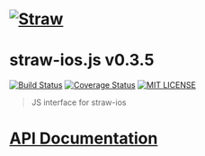 # [![Straw](http://strawjs.github.io/logo.png)](http://strawjs.github.io/)

# straw-ios.js v0.3.5

[![Build Status](https://img.shields.io/travis/strawjs/straw-ios.js.svg?style=flat)](https://travis-ci.org/strawjs/straw-ios.js)
[![Coverage Status](https://img.shields.io/coveralls/strawjs/straw-ios.js.svg?style=flat)](https://coveralls.io/r/strawjs/straw-ios.js?branch=master)
[![MIT LICENSE](http://img.shields.io/badge/license-mit-blue.svg?style=flat)](https://raw.githubusercontent.com/strawjs/straw-ios.js/master/LICENSE)

> JS interface for straw-ios

# [API Documentation](https://strawjs.github.io/straw-ios.js/doc/v0.3.5/index.html#!/api/straw.core)
